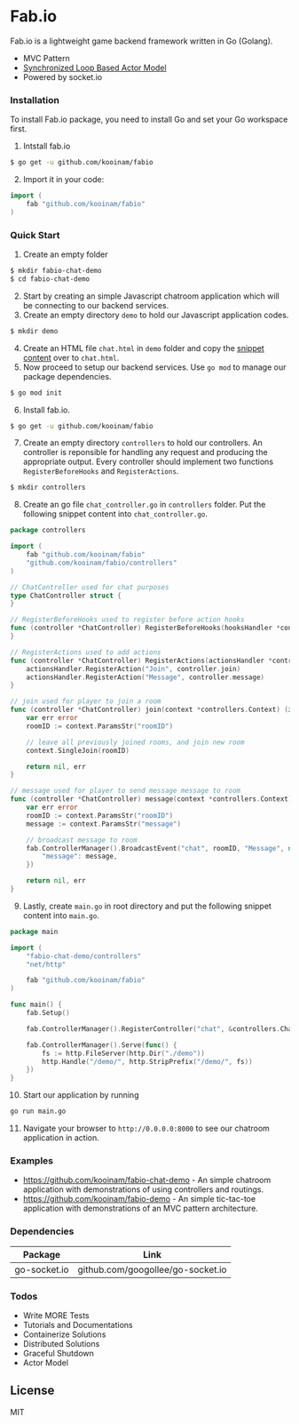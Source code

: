 # Fab.io

Fab.io is a lightweight game backend framework written in Go (Golang).

  - MVC Pattern
  - [Synchronized Loop Based Actor Model](https://github.com/kooinam/fabio/wiki/Actor-Model)
  - Powered by socket.io

### Installation

To install Fab.io package, you need to install Go and set your Go workspace first.

1. Intstall fab.io
```sh
$ go get -u github.com/kooinam/fabio
```
2. Import it in your code:

```go
import (
	fab "github.com/kooinam/fabio"
)
```

### Quick Start

1. Create an empty folder
```sh
$ mkdir fabio-chat-demo
$ cd fabio-chat-demo
```
2. Start by creating an simple Javascript chatroom application which will be connecting to our backend services.
3. Create an empty directory `demo` to hold our Javascript application codes.
```sh
$ mkdir demo
```
4. Create an HTML file `chat.html` in `demo` folder and copy the [snippet content](https://raw.githubusercontent.com/kooinam/fabio-chat-demo/master/demo/chat.html) over to `chat.html`.
5. Now proceed to setup our backend services. Use `go mod` to manage our package dependencies.
```sh
$ go mod init
```
6. Install fab.io.
```sh
$ go get -u github.com/kooinam/fabio
```
7. Create an empty directory `controllers` to hold our controllers. An controller is reponsible for handling any request and producing the appropriate output. Every controller should implement two functions `RegisterBeforeHooks` and `RegisterActions`.
```sh
$ mkdir controllers
```
8. Create an go file `chat_controller.go` in `controllers` folder. Put the following snippet content into `chat_controller.go`.
```go
package controllers

import (
	fab "github.com/kooinam/fabio"
	"github.com/kooinam/fabio/controllers"
)

// ChatController used for chat purposes
type ChatController struct {
}

// RegisterBeforeHooks used to register before action hooks
func (controller *ChatController) RegisterBeforeHooks(hooksHandler *controllers.HooksHandler) {
}

// RegisterActions used to add actions
func (controller *ChatController) RegisterActions(actionsHandler *controllers.ActionsHandler) {
	actionsHandler.RegisterAction("Join", controller.join)
	actionsHandler.RegisterAction("Message", controller.message)
}

// join used for player to join a room
func (controller *ChatController) join(context *controllers.Context) (interface{}, error) {
	var err error
	roomID := context.ParamsStr("roomID")

	// leave all previously joined rooms, and join new room
	context.SingleJoin(roomID)

	return nil, err
}

// message used for player to send message message to room
func (controller *ChatController) message(context *controllers.Context) (interface{}, error) {
	var err error
	roomID := context.ParamsStr("roomID")
	message := context.ParamsStr("message")

	// broadcast message to room
	fab.ControllerManager().BroadcastEvent("chat", roomID, "Message", nil, fab.H{
		"message": message,
	})

	return nil, err
}
```
9. Lastly, create `main.go` in root directory and put the following snippet content into `main.go`.
```go
package main

import (
	"fabio-chat-demo/controllers"
	"net/http"

	fab "github.com/kooinam/fabio"
)

func main() {
	fab.Setup()

	fab.ControllerManager().RegisterController("chat", &controllers.ChatController{})

	fab.ControllerManager().Serve(func() {
		fs := http.FileServer(http.Dir("./demo"))
		http.Handle("/demo/", http.StripPrefix("/demo/", fs))
	})
}
```
10. Start our application by running
```sh
go run main.go
```
11. Navigate your browser to `http://0.0.0.0:8000` to see our chatroom application in action.

### Examples
- https://github.com/kooinam/fabio-chat-demo - An simple chatroom application with demonstrations of using controllers and routings.
- https://github.com/kooinam/fabio-demo - An simple tic-tac-toe application with demonstrations of an MVC pattern architecture.

### Dependencies
| Package | Link |
| ------ | ------ |
| go-socket.io | github.com/googollee/go-socket.io |

### Todos

 - Write MORE Tests
 - Tutorials and Documentations
 - Containerize Solutions
 - Distributed Solutions
 - Graceful Shutdown
 - Actor Model

License
----

MIT

[//]: # (These are reference links used in the body of this note and get stripped out when the markdown processor does its job. There is no need to format nicely because it shouldn't be seen. Thanks SO - http://stackoverflow.com/questions/4823468/store-comments-in-markdown-syntax)


   [dill]: <https://github.com/joemccann/dillinger>
   [git-repo-url]: <https://github.com/joemccann/dillinger.git>
   [john gruber]: <http://daringfireball.net>
   [df1]: <http://daringfireball.net/projects/markdown/>
   [markdown-it]: <https://github.com/markdown-it/markdown-it>
   [Ace Editor]: <http://ace.ajax.org>
   [node.js]: <http://nodejs.org>
   [Twitter Bootstrap]: <http://twitter.github.com/bootstrap/>
   [jQuery]: <http://jquery.com>
   [@tjholowaychuk]: <http://twitter.com/tjholowaychuk>
   [express]: <http://expressjs.com>
   [AngularJS]: <http://angularjs.org>
   [Gulp]: <http://gulpjs.com>

   [PlDb]: <https://github.com/joemccann/dillinger/tree/master/plugins/dropbox/README.md>
   [PlGh]: <https://github.com/joemccann/dillinger/tree/master/plugins/github/README.md>
   [PlGd]: <https://github.com/joemccann/dillinger/tree/master/plugins/googledrive/README.md>
   [PlOd]: <https://github.com/joemccann/dillinger/tree/master/plugins/onedrive/README.md>
   [PlMe]: <https://github.com/joemccann/dillinger/tree/master/plugins/medium/README.md>
   [PlGa]: <https://github.com/RahulHP/dillinger/blob/master/plugins/googleanalytics/README.md>
